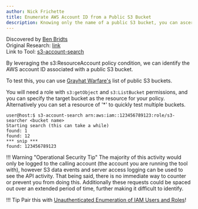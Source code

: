 ```yaml
---
author: Nick Frichette
title: Enumerate AWS Account ID from a Public S3 Bucket
description: Knowing only the name of a public S3 bucket, you can ascertain the account ID it resides in.
---
```


Discovered by [Ben Bridts](https://twitter.com/benbridts)  
Original Research: [link](https://www.cloudar.be/awsblog/finding-the-accountid-of-any-public-s3-bucket/)  
Link to Tool: [s3-account-search](https://github.com/WeAreCloudar/s3-account-search)

By leveraging the s3:ResourceAccount policy condition, we can identify the AWS account ID associated with a public S3 bucket.

To test this, you can use [Grayhat Warfare's](https://buckets.grayhatwarfare.com/) list of public S3 buckets.

You will need a role with `s3:getObject` and `s3:ListBucket` permissions, and you can specify the target bucket as the resource for your policy. Alternatively you can set a resource of '*' to quickly test multiple buckets.

```
user@host:$ s3-account-search arn:aws:iam::123456789123:role/s3-searcher <bucket name>
Starting search (this can take a while)
found: 1
found: 12
*** snip ***
found: 123456789123
```
!!! Warning  "Operational Security Tip"
    The majority of this activity would only be logged to the calling account (the account you are running the tool with), however S3 data events and server access logging can be used to see the API activity. That being said, there is no immediate way to counter or prevent you from doing this. Additionally these requests could be spaced out over an extended period of time, further making it difficult to identify.

!!! Tip
    Pair this with [Unauthenticated Enumeration of IAM Users and Roles](/aws/enumeration/enum_iam_user_role/)!